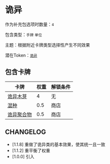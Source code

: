 # 诡异

作为补充包选项时数量：`4`

包含类型：`手牌` `单位`

主题：根据附近卡牌类型选择性产生不同效果

潜在Token：[`诡异`](诡异.md)

## 包含卡牌

卡牌 | 权重 | 解锁条件
--- | --- | ---
[诡异木芽](../卡牌/诡异木芽.md) | 4 | 无
[混种](../卡牌/混种.md) | 0.5 | 商店
[诡异聚合物](../卡牌/诡异聚合物.md) | 0.5 | 商店

## CHANGELOG

- [1.1.8] 重做了诡异类的基本效果，使其统一且一致
- [1.1.2] 重平衡了权重
- [1.0.0] 引入
